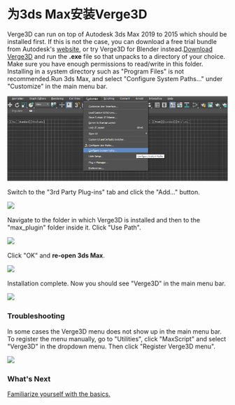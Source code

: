 # ​为3ds Max安装Verge3D​

Verge3D can run on top of Autodesk 3ds Max 2019 to 2015 which should be installed first. If this is not the case, you can download a free trial bundle from Autodesk's [website](https://www.autodesk.com/products/3ds-max/free-trial), or try Verge3D for Blender instead.[Download Verge3D](https://www.soft8soft.com/get-verge3d/) and run the **.exe** file so that unpacks to a directory of your choice. Make sure you have enough permissions to read/write in this folder. Installing in a system directory such as "Program Files" is not recommended.Run 3ds Max, and select "Configure System Paths..." under "Customize" in the main menu bar.

![](../.gitbook/assets/installation_3ds_max1.png)

Switch to the "3rd Party Plug-ins" tab and click the "Add..." button.

![](http://www.soft8soft.com/docs/files/installation_3ds_max/installation_3ds_max2.png)

Navigate to the folder in which Verge3D is installed and then to the "max\_plugin" folder inside it. Click "Use Path".

![](http://www.soft8soft.com/docs/files/installation_3ds_max/installation_3ds_max3.png)

Click "OK" and **re-open 3ds Max**.

![](http://www.soft8soft.com/docs/files/installation_3ds_max/installation_3ds_max4.png)

Installation complete. Now you should see "Verge3D" in the main menu bar.

![](http://www.soft8soft.com/docs/files/installation_3ds_max/installation_3ds_max_complete.png)

### Troubleshooting

In some cases the Verge3D menu does not show up in the main menu bar. To register the menu manually, go to "Utilities", click "MaxScript" and select "Verge3D" in the dropdown menu. Then click "Register Verge3D menu".

![](http://www.soft8soft.com/docs/files/installation_3ds_max/installation_3ds_max-registering_manually.png)

### What's Next

[Familiarize yourself with the basics.](../)



